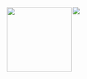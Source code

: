 # <img src="https://i.imgur.com/T496CFr.png" align="right">

<img src="https://external-content.duckduckgo.com/iu/?u=https%3A%2F%2Fmedia1.tenor.com%2Fimages%2F01dfbbfadbaf45239f1ee61be0ef272c%2Ftenor.gif%3Fitemid%3D18152589&f=1&nofb=1" align="right" width=150px>
